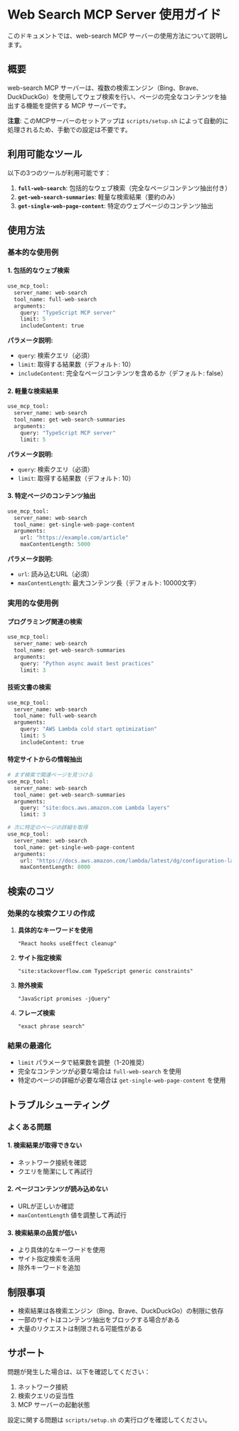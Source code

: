 # Web Search MCP Server 使用ガイド

このドキュメントでは、web-search MCP サーバーの使用方法について説明します。

## 概要

web-search MCP サーバーは、複数の検索エンジン（Bing、Brave、DuckDuckGo）を使用してウェブ検索を行い、ページの完全なコンテンツを抽出する機能を提供する MCP サーバーです。

**注意**: このMCPサーバーのセットアップは `scripts/setup.sh` によって自動的に処理されるため、手動での設定は不要です。

## 利用可能なツール

以下の3つのツールが利用可能です：

1. **`full-web-search`**: 包括的なウェブ検索（完全なページコンテンツ抽出付き）
2. **`get-web-search-summaries`**: 軽量な検索結果（要約のみ）
3. **`get-single-web-page-content`**: 特定のウェブページのコンテンツ抽出

## 使用方法

### 基本的な使用例

#### 1. 包括的なウェブ検索

```python
use_mcp_tool:
  server_name: web-search
  tool_name: full-web-search
  arguments:
    query: "TypeScript MCP server"
    limit: 5
    includeContent: true
```

**パラメータ説明:**
- `query`: 検索クエリ（必須）
- `limit`: 取得する結果数（デフォルト: 10）
- `includeContent`: 完全なページコンテンツを含めるか（デフォルト: false）

#### 2. 軽量な検索結果

```python
use_mcp_tool:
  server_name: web-search
  tool_name: get-web-search-summaries
  arguments:
    query: "TypeScript MCP server"
    limit: 5
```

**パラメータ説明:**
- `query`: 検索クエリ（必須）
- `limit`: 取得する結果数（デフォルト: 10）

#### 3. 特定ページのコンテンツ抽出

```python
use_mcp_tool:
  server_name: web-search
  tool_name: get-single-web-page-content
  arguments:
    url: "https://example.com/article"
    maxContentLength: 5000
```

**パラメータ説明:**
- `url`: 読み込むURL（必須）
- `maxContentLength`: 最大コンテンツ長（デフォルト: 10000文字）

### 実用的な使用例

#### プログラミング関連の検索

```python
use_mcp_tool:
  server_name: web-search
  tool_name: get-web-search-summaries
  arguments:
    query: "Python async await best practices"
    limit: 3
```

#### 技術文書の検索

```python
use_mcp_tool:
  server_name: web-search
  tool_name: full-web-search
  arguments:
    query: "AWS Lambda cold start optimization"
    limit: 5
    includeContent: true
```

#### 特定サイトからの情報抽出

```python
# まず検索で関連ページを見つける
use_mcp_tool:
  server_name: web-search
  tool_name: get-web-search-summaries
  arguments:
    query: "site:docs.aws.amazon.com Lambda layers"
    limit: 3

# 次に特定のページの詳細を取得
use_mcp_tool:
  server_name: web-search
  tool_name: get-single-web-page-content
  arguments:
    url: "https://docs.aws.amazon.com/lambda/latest/dg/configuration-layers.html"
    maxContentLength: 8000
```

## 検索のコツ

### 効果的な検索クエリの作成

1. **具体的なキーワードを使用**
   ```
   "React hooks useEffect cleanup" 
   ```

2. **サイト指定検索**
   ```
   "site:stackoverflow.com TypeScript generic constraints"
   ```

3. **除外検索**
   ```
   "JavaScript promises -jQuery"
   ```

4. **フレーズ検索**
   ```
   "exact phrase search"
   ```

### 結果の最適化

- `limit` パラメータで結果数を調整（1-20推奨）
- 完全なコンテンツが必要な場合は `full-web-search` を使用
- 特定のページの詳細が必要な場合は `get-single-web-page-content` を使用

## トラブルシューティング

### よくある問題

#### 1. 検索結果が取得できない
- ネットワーク接続を確認
- クエリを簡潔にして再試行

#### 2. ページコンテンツが読み込めない
- URLが正しいか確認
- `maxContentLength` 値を調整して再試行

#### 3. 検索結果の品質が低い
- より具体的なキーワードを使用
- サイト指定検索を活用
- 除外キーワードを追加

## 制限事項

- 検索結果は各検索エンジン（Bing、Brave、DuckDuckGo）の制限に依存
- 一部のサイトはコンテンツ抽出をブロックする場合がある
- 大量のリクエストは制限される可能性がある

## サポート

問題が発生した場合は、以下を確認してください：

1. ネットワーク接続
2. 検索クエリの妥当性
3. MCP サーバーの起動状態

設定に関する問題は `scripts/setup.sh` の実行ログを確認してください。
